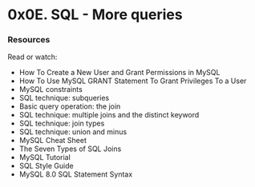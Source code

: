 # 0x0E. SQL - More queries

### Resources
Read or watch:

+ How To Create a New User and Grant Permissions in MySQL
+ How To Use MySQL GRANT Statement To Grant Privileges To a User
+ MySQL constraints
+ SQL technique: subqueries
+ Basic query operation: the join
+ SQL technique: multiple joins and the distinct keyword
+ SQL technique: join types
+ SQL technique: union and minus
+ MySQL Cheat Sheet
+ The Seven Types of SQL Joins
+ MySQL Tutorial
+ SQL Style Guide
+ MySQL 8.0 SQL Statement Syntax
